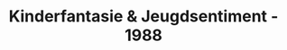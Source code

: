 ---
title: Kinderfantasie & Jeugdsentiment - 1988
album: 72157631175162518
photograph: Jos Verhoogen
---
